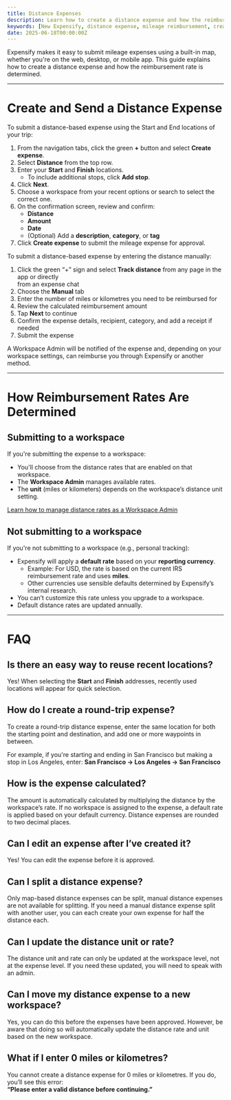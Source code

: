 ```yaml
---
title: Distance Expenses
description: Learn how to create a distance expense and how the reimbursement rate is determined in New Expensify.
keywords: [New Expensify, distance expense, mileage reimbursement, create expense, distance rate, workspace rate, personal policy, map route, reimbursement rate, manual mileage, manual distance, global create, track distance]
date: 2025-06-18T00:00:00Z
---
```


Expensify makes it easy to submit mileage expenses using a built-in map, whether you're on the web, desktop, or mobile app. This guide explains how to create a distance expense and how the reimbursement rate is determined.

---

# Create and Send a Distance Expense 

To submit a distance-based expense using the Start and End locations of your trip:

1. From the navigation tabs, click the green **+** button and select **Create expense**.
2. Select **Distance** from the top row.
3. Enter your **Start** and **Finish** locations.
   - To include additional stops, click **Add stop**.
4. Click **Next**.
5. Choose a workspace from your recent options or search to select the correct one.
6. On the confirmation screen, review and confirm:
   - **Distance**
   - **Amount**
   - **Date**
   - (Optional) Add a **description**, **category**, or **tag**
7. Click **Create expense** to submit the mileage expense for approval.

To submit a distance-based expense by entering the distance manually:

1. Click the green “+” sign and select **Track distance** from any page in the app or directly  
from an expense chat
2. Choose the **Manual** tab
3. Enter the number of miles or kilometres you need to be reimbursed for
4. Review the calculated reimbursement amount
5. Tap **Next** to continue
6. Confirm the expense details, recipient, category, and add a receipt if needed
7. Submit the expense

A Workspace Admin will be notified of the expense and, depending on your workspace settings, can reimburse you through Expensify or another method.

---

# How Reimbursement Rates Are Determined

## Submitting to a workspace

If you're submitting the expense to a workspace:

- You'll choose from the distance rates that are enabled on that workspace.
- The **Workspace Admin** manages available rates.
- The **unit** (miles or kilometers) depends on the workspace’s distance unit setting.

[Learn how to manage distance rates as a Workspace Admin](https://help.expensify.com/articles/new-expensify/reports-and-expenses/Managing-Distance-Rates)

## Not submitting to a workspace

If you're not submitting to a workspace (e.g., personal tracking):

- Expensify will apply a **default rate** based on your **reporting currency**.
   - Example: For USD, the rate is based on the current IRS reimbursement rate and uses **miles**.
   - Other currencies use sensible defaults determined by Expensify’s internal research.
- You can’t customize this rate unless you upgrade to a workspace.
- Default distance rates are updated annually.

---

# FAQ

## Is there an easy way to reuse recent locations?

Yes! When selecting the **Start** and **Finish** addresses, recently used locations will appear for quick selection.

## How do I create a round-trip expense?

To create a round-trip distance expense, enter the same location for both the starting point and destination, and add one or more waypoints in between.

For example, if you're starting and ending in San Francisco but making a stop in Los Angeles, enter:
**San Francisco → Los Angeles → San Francisco**

## How is the expense calculated?

The amount is automatically calculated by multiplying the distance by the workspace’s rate. If no workspace is assigned to the expense, a default rate is applied based on your default currency. Distance expenses are rounded to two decimal places.

## Can I edit an expense after I’ve created it?

Yes! You can edit the expense before it is approved.

## Can I split a distance expense?

Only map-based distance expenses can be split, manual distance expenses are not available for splitting. If you need a manual distance expense split with another user, you can each create your own expense for half the distance each.

## Can I update the distance unit or rate?

The distance unit and rate can only be updated at the workspace level, not at the expense level. If you need these updated, you will need to speak with an admin.

## Can I move my distance expense to a new workspace?

Yes, you can do this before the expenses have been approved. However, be aware that doing so will automatically update the distance rate and unit based on the new workspace.

## What if I enter 0 miles or kilometres?

You cannot create a distance expense for 0 miles or kilometres. If you do, you’ll see this error:  
**“Please enter a valid distance before continuing.”**

